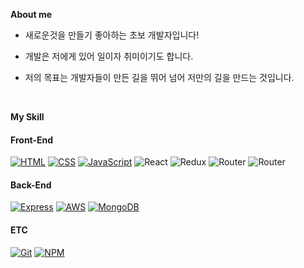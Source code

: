 **About me**

- 새로운것을 만들기 좋아하는 초보 개발자입니다!

- 개발은 저에게 있어 일이자 취미이기도 합니다.

- 저의 목표는 개발자들이 만든 길을 뛰어 넘어 저만의 길을 만드는 것입니다.

<br>

**My Skill**

#### Front-End
[![HTML](https://img.shields.io/badge/-HTML-red?style=flat-square&logo=html5&logoColor=white)](https://developer.mozilla.org/en-US/docs/Web/HTML)
[![CSS](https://img.shields.io/badge/-CSS-blue?style=flat-square&logo=css3&logoColor=white)](https://developer.mozilla.org/en-US/docs/Web/CSS)
[![JavaScript](https://img.shields.io/badge/-JavaScript-yellow?style=flat-square&logo=javascript&logoColor=white)](https://developer.mozilla.org/en-US/docs/Web/JavaScript)
![React](https://img.shields.io/badge/-React-blue?style=flat-square&logo=react&logoColor=white)
![Redux](https://img.shields.io/badge/Redux-593D88?style=for-the-badge&logo=redux&logoColor=white)
![Router](https://img.shields.io/badge/React_Router-CA4245?style=for-the-badge&logo=react-router&logoColor=white)
![Router](https://img.shields.io/badge/Bootstrap-563D7C?style=for-the-badge&logo=bootstrap&logoColor=white)

#### Back-End
[![Express](https://img.shields.io/badge/-Express-green?style=flat-square&logo=express&logoColor=white)](https://expressjs.com/)
[![AWS](https://img.shields.io/badge/-AWS-orange?style=flat-square&logo=amazon-aws&logoColor=white)](https://aws.amazon.com/)
[![MongoDB](https://img.shields.io/badge/-MongoDB-green?style=flat-square&logo=mongodb&logoColor=white)](https://www.mongodb.com/)

#### ETC
[![Git](https://img.shields.io/badge/-Git-black?style=flat-square&logo=git&logoColor=white)](https://git-scm.com/)
[![NPM](https://img.shields.io/badge/-NPM-red?style=flat-square&logo=npm&logoColor=white)](https://www.npmjs.com/)
